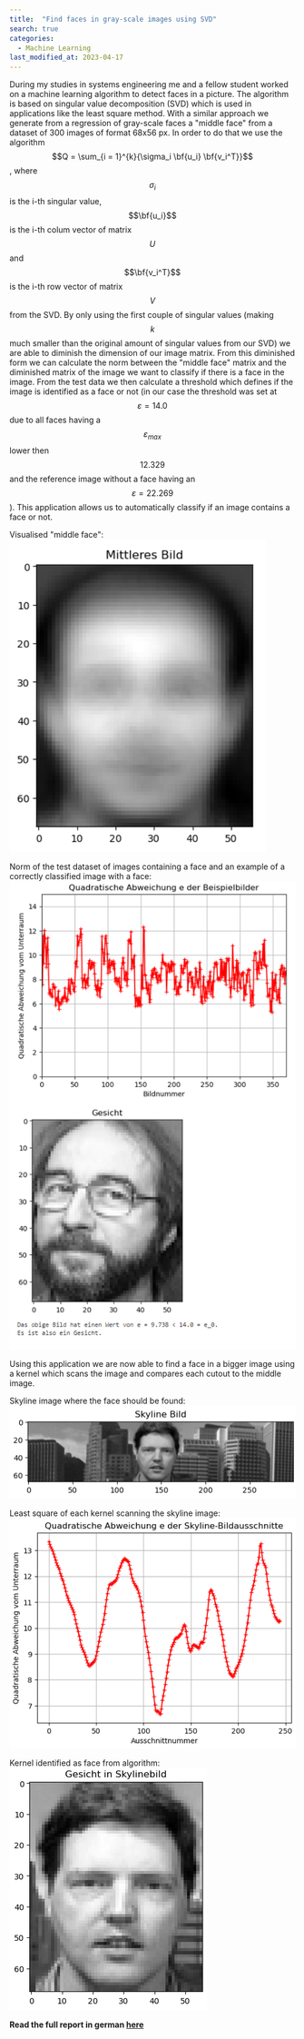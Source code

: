 ```yaml
---
title:  "Find faces in gray-scale images using SVD"
search: true
categories: 
  - Machine Learning
last_modified_at: 2023-04-17
---
```


During my studies in systems engineering me and a fellow student worked on a machine learning algorithm to detect faces in a picture. The algorithm is based on singular value decomposition (SVD) which is used in applications like the least square method. With a similar approach we generate from a regression of gray-scale faces a "middle face" from a dataset of 300 images of format 68x56 px. In order to do that we use the algorithm $$Q = \sum_{i = 1}^{k}{\sigma_i \bf{u_i} \bf{v_i^T}}$$, where $$\sigma_i$$ is the i-th singular value, $$\bf{u_i}$$ is the i-th colum vector of matrix $$U$$ and $$\bf{v_i^T}$$ is the i-th row vector of matrix $$V$$ from the SVD. By only using the first couple of singular values (making $$k$$ much smaller than the original amount of singular values from our SVD) we are able to diminish the dimension of our image matrix. From this diminished form we can calculate the norm between the "middle face" matrix and the diminished matrix of the image we want to classify if there is a face in the image. From the test data we then calculate a threshold which defines if the image is identified as a face or not (in our case the threshold was set at $$\varepsilon = 14.0$$ due to all faces having a $$\varepsilon_{max}$$ lower then $$12.329$$ and the reference image without a face having an $$\varepsilon = 22.269$$). This application allows us to automatically classify if an image contains a face or not.

Visualised "middle face":
![MiddleFace](/assets/image/findeFaces/middle.png)

Norm of the test dataset of images containing a face and an example of a correctly classified image with a face:
![Norm](/assets/image/findeFaces/IdentifiedFace.png)

Using this application we are now able to find a face in a bigger image using a kernel which scans the image and compares each cutout to the middle image.   

Skyline image where the face should be found:
![Skyline](/assets/image/findeFaces/Skylinebild.png)

Least square of each kernel scanning the skyline image:
![LeastSquare](/assets/image/findeFaces/QuadratischeAbweichung.png)

Kernel identified as face from algorithm:
![FoundImage](/assets/image/findeFaces/foundFace.png)

**Read the full report in german [here](/assets/pdf/Projekt17_GruppeD.pdf)**



